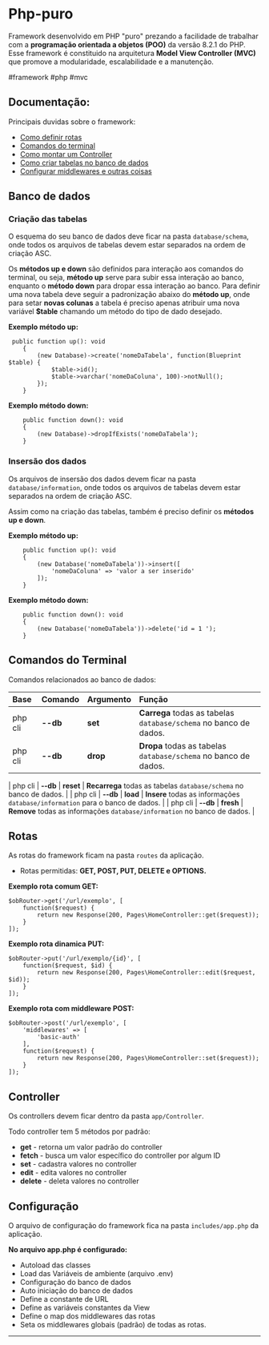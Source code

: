 # Php-puro
Framework desenvolvido em PHP "puro" prezando a facilidade de trabalhar com a __programação orientada a objetos (POO)__ da versão 8.2.1 do PHP.
Esse framework é constituido na arquitetura __Model View Controller (MVC)__ que promove a modularidade, escalabilidade e a manutenção.

#framework #php #mvc

<a name="ancora"></a>
## Documentação:
Principais duvidas sobre o framework:

- [Como definir rotas](#rotas)
- [Comandos do terminal](#comandos)
- [Como montar um Controller](#controller)
  <a id="database"></a>
- [Como criar tabelas no banco de dados](#database)
- [Configurar middlewares e outras coisas](#config)

## Banco de dados

### Criação das tabelas
O esquema do seu banco de dados deve ficar na pasta `database/schema`, onde todos os arquivos de tabelas devem estar separados na ordem de criação ASC.

Os __métodos up e down__ são definidos para interação aos comandos do terminal, ou seja, __método up__ serve para subir essa interação ao banco, enquanto o __método down__ para dropar essa interação ao banco. 
Para definir uma nova tabela deve seguir a padronização abaixo do __método up__, onde para setar __novas colunas__ a tabela é preciso apenas atribuir uma nova variável __$table__ chamando um método do tipo de dado desejado.

__Exemplo método up:__
```
 public function up(): void
    {
        (new Database)->create('nomeDaTabela', function(Blueprint $table) {
            $table->id();
            $table->varchar('nomeDaColuna', 100)->notNull();
        });
    }

```

__Exemplo método down:__

```
    public function down(): void
    {
        (new Database)->dropIfExists('nomeDaTabela');
    }

```
### Insersão dos dados

Os arquivos de insersão dos dados devem ficar na pasta `database/information`, onde todos os arquivos de tabelas devem estar separados na ordem de criação ASC.

Assim como na criação das tabelas, também é preciso definir os __métodos up e down__.

__Exemplo método up:__
```
    public function up(): void
    {
        (new Database('nomeDaTabela'))->insert([
            'nomeDaColuna' => 'valor a ser inserido'
        ]);
    }
```

__Exemplo método down:__
<a id="comandos"></a>
```
    public function down(): void
    {
        (new Database('nomeDaTabela'))->delete('id = 1 ');
    }
```

## Comandos do Terminal

Comandos relacionados ao banco de dados:

| Base        | Comando  | Argumento    | Função                                                                                     |
| :---------- | -------- | ------------ | :----------------------------------------------------------------------------------------- |
| php cli     | __--db__ | __set__      |	__Carrega__ todas as tabelas `database/schema` no banco de dados.                 |
| php cli     | __--db__ | __drop__     | __Dropa__ todas as tabelas `database/schema` no banco de dados.                   |
<a id="rotas"></a>
| php cli     | __--db__ | __reset__    |	__Recarrega__ todas as tabelas `database/schema` no banco de dados.               |
| php cli     | __--db__ | __load__     | __Insere__ todas as informações `database/information` para o banco de dados.     |
| php cli     | __--db__ | __fresh__    |	__Remove__ todas as informações `database/information` no banco de dados.         |

## Rotas

As rotas do framework ficam na pasta `routes` da aplicação. 

* Rotas permitidas: __GET, POST, PUT, DELETE e OPTIONS.__

__Exemplo rota comum GET:__
```
$obRouter->get('/url/exemplo', [
    function($request) {
        return new Response(200, Pages\HomeController::get($request));
    }
]);
```

__Exemplo rota dinamica PUT:__
```
$obRouter->put('/url/exemplo/{id}', [
    function($request, $id) {
        return new Response(200, Pages\HomeController::edit($request, $id));
    }
]);
```

__Exemplo rota com middleware POST:__
```
$obRouter->post('/url/exemplo', [
    'middlewares' => [
        'basic-auth'
    ],
    function($request) {
        return new Response(200, Pages\HomeController::set($request));
    }
]);
```

<a id="controller"></a>

## Controller

Os controllers devem ficar dentro da pasta `app/Controller`.

Todo controller tem 5 métodos por padrão:
* __get__ - retorna um valor padrão do controller
* __fetch__ - busca um valor específico do controller por algum ID
* __set__ - cadastra valores no controller
* __edit__ - edita valores no controller
* __delete__ - deleta valores no controller

<a id="config"></a>

## Configuração

O arquivo de configuração do framework fica na pasta `includes/app.php` da aplicação.

__No arquivo app.php é configurado:__

* Autoload das classes
* Load das Variáveis de ambiente (arquivo .env)
* Configuração do banco de dados
* Auto iniciação do banco de dados
* Define a constante de URL
* Define as variáveis constantes da View
* Define o map dos middlewares das rotas
* Seta os middlewares globais (padrão) de todas as rotas.
  
**********************************************
